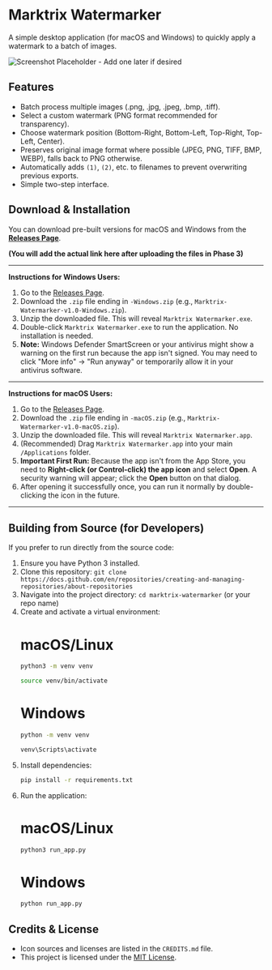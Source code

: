 # Marktrix Watermarker

A simple desktop application (for macOS and Windows) to quickly apply a watermark to a batch of images.

![Screenshot Placeholder - Add one later if desired]()

## Features

- Batch process multiple images (.png, .jpg, .jpeg, .bmp, .tiff).
- Select a custom watermark (PNG format recommended for transparency).
- Choose watermark position (Bottom-Right, Bottom-Left, Top-Right, Top-Left, Center).
- Preserves original image format where possible (JPEG, PNG, TIFF, BMP, WEBP), falls back to PNG otherwise.
- Automatically adds `(1)`, `(2)`, etc. to filenames to prevent overwriting previous exports.
- Simple two-step interface.

## Download & Installation

You can download pre-built versions for macOS and Windows from the **[Releases Page](link-to-your-github-releases-page)**.

**(You will add the actual link here after uploading the files in Phase 3)**

---

**Instructions for Windows Users:**

1.  Go to the [Releases Page](link-to-your-github-releases-page).
2.  Download the `.zip` file ending in `-Windows.zip` (e.g., `Marktrix-Watermarker-v1.0-Windows.zip`).
3.  Unzip the downloaded file. This will reveal `Marktrix Watermarker.exe`.
4.  Double-click `Marktrix Watermarker.exe` to run the application. No installation is needed.
5.  **Note:** Windows Defender SmartScreen or your antivirus might show a warning on the first run because the app isn't signed. You may need to click "More info" -> "Run anyway" or temporarily allow it in your antivirus software.

---

**Instructions for macOS Users:**

1.  Go to the [Releases Page](link-to-your-github-releases-page).
2.  Download the `.zip` file ending in `-macOS.zip` (e.g., `Marktrix-Watermarker-v1.0-macOS.zip`).
3.  Unzip the downloaded file. This will reveal `Marktrix Watermarker.app`.
4.  (Recommended) Drag `Marktrix Watermarker.app` into your main `/Applications` folder.
5.  **Important First Run:** Because the app isn't from the App Store, you need to **Right-click (or Control-click) the app icon** and select **Open**. A security warning will appear; click the **Open** button on that dialog.
6.  After opening it successfully once, you can run it normally by double-clicking the icon in the future.

---

## Building from Source (for Developers)

If you prefer to run directly from the source code:

1.  Ensure you have Python 3 installed.
2.  Clone this repository: `git clone https://docs.github.com/en/repositories/creating-and-managing-repositories/about-repositories`
3.  Navigate into the project directory: `cd marktrix-watermarker` (or your repo name)
4.  Create and activate a virtual environment:
    # macOS/Linux
    ```bash
    python3 -m venv venv
    ```
    ```bash
    source venv/bin/activate
    ```
    # Windows
    ```bash
    python -m venv venv
    ```
    ```bash
    venv\Scripts\activate
    ```
5.  Install dependencies:
    ```bash
    pip install -r requirements.txt
    ```
6.  Run the application:
    # macOS/Linux
    ```bash
    python3 run_app.py
    ```
    # Windows
    ```bash
    python run_app.py
    ```

## Credits & License

- Icon sources and licenses are listed in the `CREDITS.md` file.
- This project is licensed under the [MIT License](LICENSE).
